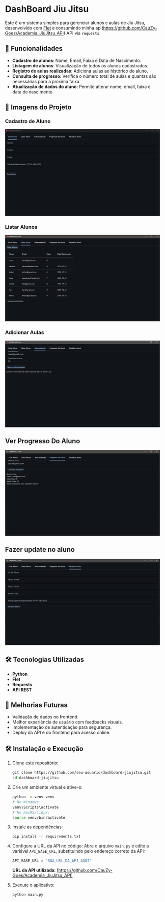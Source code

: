# DashBoard Jiu Jitsu

Este é um sistema simples para gerenciar alunos e aulas de Jiu Jitsu, desenvolvido com [Flet](https://flet.dev/) e consumindo minha api(https://github.com/CauZy-Goes/Academia_JiuJitsu_API) API via `requests`.

## 📌 Funcionalidades

- **Cadastro de alunos**: Nome, Email, Faixa e Data de Nascimento.
- **Listagem de alunos**: Visualização de todos os alunos cadastrados.
- **Registro de aulas realizadas**: Adiciona aulas ao histórico do aluno.
- **Consulta de progresso**: Verifica o número total de aulas e quantas são necessárias para a próxima faixa.
- **Atualização de dados do aluno**: Permite alterar nome, email, faixa e data de nascimento.

## 📸 Imagens do Projeto

### Cadastro de Aluno
![Tela Cadastro](https://github.com/CauZy-Goes/Academia_JiuJitsu/blob/main/JiuJitsu_imgs/cadastro.png)


### Listar Alunos
![Tela Lista](https://github.com/CauZy-Goes/Academia_JiuJitsu/blob/main/JiuJitsu_imgs/Listar%20aluno.png)


### Adicionar Aulas
![Tela Aulas](https://github.com/CauZy-Goes/Academia_JiuJitsu/blob/main/JiuJitsu_imgs/aula_realizada.png)

## Ver Progresso Do Aluno
![Tela Progresso](https://github.com/CauZy-Goes/Academia_JiuJitsu/blob/main/JiuJitsu_imgs/Progresso%20do%20aluno.png)

## Fazer update no aluno
![Tela update](https://github.com/CauZy-Goes/Academia_JiuJitsu/blob/main/JiuJitsu_imgs/Atualizar%20aluno.png)


## 🛠️ Tecnologias Utilizadas

- **Python**
- **Flet**
- **Requests**
- **API REST**

## 🚀 Melhorias Futuras

- Validação de dados no frontend.
- Melhor experiência de usuário com feedbacks visuais.
- Implementação de autenticação para segurança.
- Deploy da API e do frontend para acesso online.


## 🛠️ Instalação e Execução

1. Clone este repositório:

   ```sh
   git clone https://github.com/seu-usuario/dashboard-jiujitsu.git
   cd dashboard-jiujitsu
   ```

2. Crie um ambiente virtual e ative-o:

   ```sh
   python -m venv venv
   # No Windows:
   venv\Scripts\activate
   # No macOS/Linux:
   source venv/bin/activate
   ```

3. Instale as dependências:

   ```sh
   pip install -r requirements.txt
   ```

4. Configure a URL da API no código: Abra o arquivo `main.py` e edite a variável `API_BASE_URL`, substituindo pelo endereço correto da API:

   ```python
   API_BASE_URL = "SUA_URL_DA_API_AQUI"
   ```

   **URL da API utilizada:** [https://github.com/CauZy-Goes/Academia_JiuJitsu_API]

5. Execute o aplicativo:

   ```sh
   python main.py
   ```
